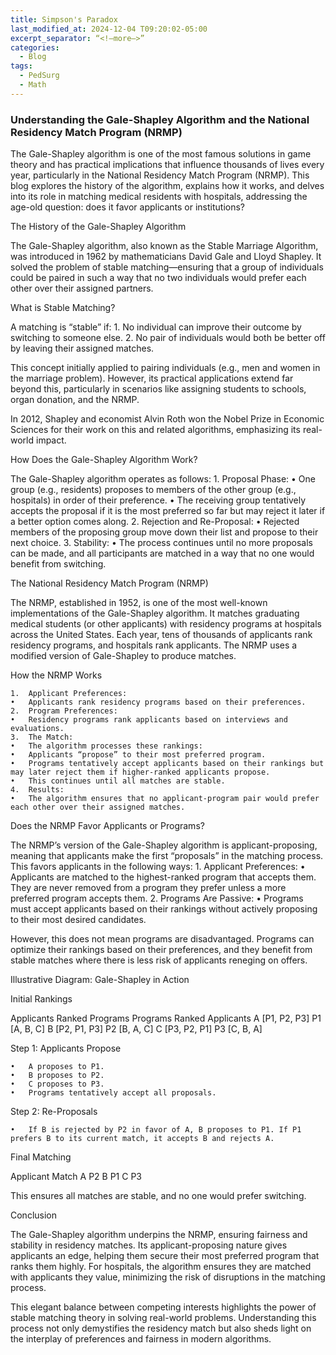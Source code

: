 ```yaml
---
title: Simpson's Paradox 
last_modified_at: 2024-12-04 T09:20:02-05:00   
excerpt_separator: “<!—more—>”
categories:
  - Blog   
tags:  
  - PedSurg 
  - Math  
---
```




 ### Understanding the Gale-Shapley Algorithm and the National Residency Match Program (NRMP)

The Gale-Shapley algorithm is one of the most famous solutions in game theory and has practical implications that influence thousands of lives every year, particularly in the National Residency Match Program (NRMP). This blog explores the history of the algorithm, explains how it works, and delves into its role in matching medical residents with hospitals, addressing the age-old question: does it favor applicants or institutions?

The History of the Gale-Shapley Algorithm

The Gale-Shapley algorithm, also known as the Stable Marriage Algorithm, was introduced in 1962 by mathematicians David Gale and Lloyd Shapley. It solved the problem of stable matching—ensuring that a group of individuals could be paired in such a way that no two individuals would prefer each other over their assigned partners.

What is Stable Matching?

A matching is “stable” if:
	1.	No individual can improve their outcome by switching to someone else.
	2.	No pair of individuals would both be better off by leaving their assigned matches.

This concept initially applied to pairing individuals (e.g., men and women in the marriage problem). However, its practical applications extend far beyond this, particularly in scenarios like assigning students to schools, organ donation, and the NRMP.

In 2012, Shapley and economist Alvin Roth won the Nobel Prize in Economic Sciences for their work on this and related algorithms, emphasizing its real-world impact.

How Does the Gale-Shapley Algorithm Work?

The Gale-Shapley algorithm operates as follows:
	1.	Proposal Phase:
	•	One group (e.g., residents) proposes to members of the other group (e.g., hospitals) in order of their preference.
	•	The receiving group tentatively accepts the proposal if it is the most preferred so far but may reject it later if a better option comes along.
	2.	Rejection and Re-Proposal:
	•	Rejected members of the proposing group move down their list and propose to their next choice.
	3.	Stability:
	•	The process continues until no more proposals can be made, and all participants are matched in a way that no one would benefit from switching.

The National Residency Match Program (NRMP)

The NRMP, established in 1952, is one of the most well-known implementations of the Gale-Shapley algorithm. It matches graduating medical students (or other applicants) with residency programs at hospitals across the United States. Each year, tens of thousands of applicants rank residency programs, and hospitals rank applicants. The NRMP uses a modified version of Gale-Shapley to produce matches.

How the NRMP Works

	1.	Applicant Preferences:
	•	Applicants rank residency programs based on their preferences.
	2.	Program Preferences:
	•	Residency programs rank applicants based on interviews and evaluations.
	3.	The Match:
	•	The algorithm processes these rankings:
	•	Applicants “propose” to their most preferred program.
	•	Programs tentatively accept applicants based on their rankings but may later reject them if higher-ranked applicants propose.
	•	This continues until all matches are stable.
	4.	Results:
	•	The algorithm ensures that no applicant-program pair would prefer each other over their assigned matches.

Does the NRMP Favor Applicants or Programs?

The NRMP’s version of the Gale-Shapley algorithm is applicant-proposing, meaning that applicants make the first “proposals” in the matching process. This favors applicants in the following ways:
	1.	Applicant Preferences:
	•	Applicants are matched to the highest-ranked program that accepts them. They are never removed from a program they prefer unless a more preferred program accepts them.
	2.	Programs Are Passive:
	•	Programs must accept applicants based on their rankings without actively proposing to their most desired candidates.

However, this does not mean programs are disadvantaged. Programs can optimize their rankings based on their preferences, and they benefit from stable matches where there is less risk of applicants reneging on offers.

Illustrative Diagram: Gale-Shapley in Action

Initial Rankings

Applicants	Ranked Programs	Programs	Ranked Applicants
A	[P1, P2, P3]	P1	[A, B, C]
B	[P2, P1, P3]	P2	[B, A, C]
C	[P3, P2, P1]	P3	[C, B, A]

Step 1: Applicants Propose

	•	A proposes to P1.
	•	B proposes to P2.
	•	C proposes to P3.
	•	Programs tentatively accept all proposals.

Step 2: Re-Proposals

	•	If B is rejected by P2 in favor of A, B proposes to P1. If P1 prefers B to its current match, it accepts B and rejects A.

Final Matching

Applicant	Match
A	P2
B	P1
C	P3

This ensures all matches are stable, and no one would prefer switching.

Conclusion

The Gale-Shapley algorithm underpins the NRMP, ensuring fairness and stability in residency matches. Its applicant-proposing nature gives applicants an edge, helping them secure their most preferred program that ranks them highly. For hospitals, the algorithm ensures they are matched with applicants they value, minimizing the risk of disruptions in the matching process.

This elegant balance between competing interests highlights the power of stable matching theory in solving real-world problems. Understanding this process not only demystifies the residency match but also sheds light on the interplay of preferences and fairness in modern algorithms.
